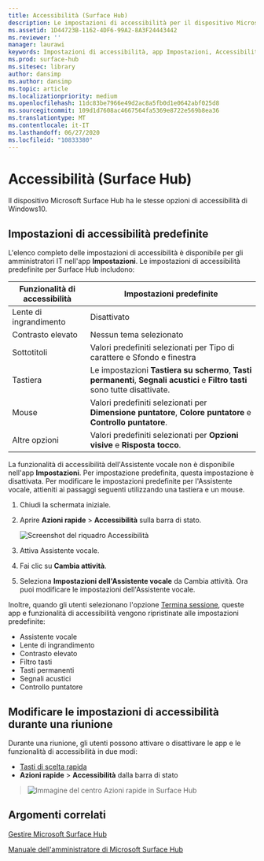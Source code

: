 ```yaml
---
title: Accessibilità (Surface Hub)
description: Le impostazioni di accessibilità per il dispositivo Microsoft Surface Hub possono essere modificate tramite l'app Impostazioni. Le impostazioni sono disponibili in Accessibilità. Il dispositivo Surface Hub ha le stesse opzioni di accessibilità di Windows10.
ms.assetid: 1D44723B-1162-4DF6-99A2-8A3F24443442
ms.reviewer: ''
manager: laurawi
keywords: Impostazioni di accessibilità, app Impostazioni, Accessibilità
ms.prod: surface-hub
ms.sitesec: library
author: dansimp
ms.author: dansimp
ms.topic: article
ms.localizationpriority: medium
ms.openlocfilehash: 11dc83be7966e49d2ac8a5fb0d1e0642abf025d8
ms.sourcegitcommit: 109d1d7608ac4667564fa5369e8722e569b8ea36
ms.translationtype: MT
ms.contentlocale: it-IT
ms.lasthandoff: 06/27/2020
ms.locfileid: "10833380"
---
```

# Accessibilità (Surface Hub)

Il dispositivo Microsoft Surface Hub ha le stesse opzioni di accessibilità di Windows10.


##  <a name="default-accessibility-settings"></a>Impostazioni di accessibilità predefinite

L'elenco completo delle impostazioni di accessibilità è disponibile per gli amministratori IT nell'app **Impostazioni**. Le impostazioni di accessibilità predefinite per Surface Hub includono:

| Funzionalità di accessibilità | Impostazioni predefinite  |
| --------------------- | ----------------- |
| Lente di ingrandimento             | Disattivato               |
| Contrasto elevato         | Nessun tema selezionato |
| Sottotitoli       | Valori predefiniti selezionati per Tipo di carattere e Sfondo e finestra |
| Tastiera              | Le impostazioni **Tastiera su schermo**, **Tasti permanenti**, **Segnali acustici** e **Filtro tasti** sono tutte disattivate. |
| Mouse                 | Valori predefiniti selezionati per **Dimensione puntatore**, **Colore puntatore** e **Controllo puntatore**. |
| Altre opzioni         | Valori predefiniti selezionati per **Opzioni visive** e **Risposta tocco**. |

La funzionalità di accessibilità dell'Assistente vocale non è disponibile nell'app **Impostazioni**. Per impostazione predefinita, questa impostazione è disattivata. Per modificare le impostazioni predefinite per l'Assistente vocale, attieniti ai passaggi seguenti utilizzando una tastiera e un mouse.

1. Chiudi la schermata iniziale.
2. Aprire **Azioni rapide** > **Accessibilità** sulla barra di stato.

    ![Screenshot del riquadro Accessibilità](images/ease-of-access.png)
    
3. Attiva Assistente vocale.
4. Fai clic su **Cambia attività**.
5. Seleziona **Impostazioni dell'Assistente vocale** da Cambia attività. Ora puoi modificare le impostazioni dell'Assistente vocale.

Inoltre, quando gli utenti selezionano l'opzione [Termina sessione](finishing-your-surface-hub-meeting.md), queste app e funzionalità di accessibilità vengono ripristinate alle impostazioni predefinite:
- Assistente vocale
- Lente di ingrandimento
- Contrasto elevato
- Filtro tasti
- Tasti permanenti
- Segnali acustici
- Controllo puntatore


##  <a name="change-accessibility-settings-during-a-meeting"></a>Modificare le impostazioni di accessibilità durante una riunione

Durante una riunione, gli utenti possono attivare o disattivare le app e le funzionalità di accessibilità in due modi:
- [Tasti di scelta rapida](https://support.microsoft.com/help/13813/windows-10-microsoft-surface-hub-keyboard-shortcuts)
- **Azioni rapide** > **Accessibilità** dalla barra di stato

> ![Immagine del centro Azioni rapide in Surface Hub](images/sh-quick-action.png)


##  <a name="related-topics"></a>Argomenti correlati

[Gestire Microsoft Surface Hub](manage-surface-hub.md)

[Manuale dell'amministratore di Microsoft Surface Hub](surface-hub-administrators-guide.md)
